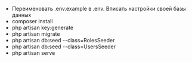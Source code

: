 - Переименовать .env.example в .env. Вписать настройки своей базы данных
- composer install
- php artisan key:generate
- php artisan migrate
- php artisan db:seed --class=RolesSeeder
- php artisan db:seed --class=UsersSeeder
- php artisan serve
